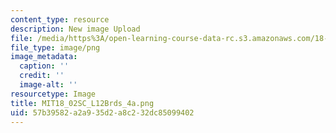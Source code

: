 ```yaml
---
content_type: resource
description: New image Upload
file: /media/https%3A/open-learning-course-data-rc.s3.amazonaws.com/18-02sc-multivariable-calculus-fall-2010/57b39582a2a935d2a8c232dc85099402_MIT18_02SC_L12Brds_4a.png
file_type: image/png
image_metadata:
  caption: ''
  credit: ''
  image-alt: ''
resourcetype: Image
title: MIT18_02SC_L12Brds_4a.png
uid: 57b39582-a2a9-35d2-a8c2-32dc85099402
---
```

